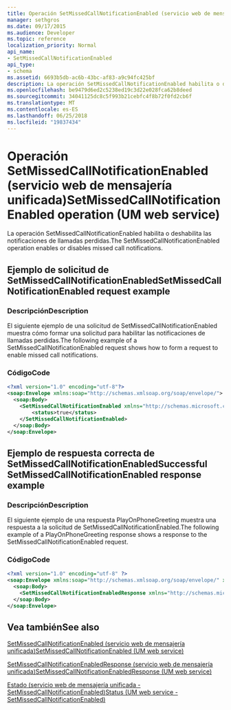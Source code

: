 ```yaml
---
title: Operación SetMissedCallNotificationEnabled (servicio web de mensajería unificada)
manager: sethgros
ms.date: 09/17/2015
ms.audience: Developer
ms.topic: reference
localization_priority: Normal
api_name:
- SetMissedCallNotificationEnabled
api_type:
- schema
ms.assetid: 6693b5db-ac6b-43bc-af83-a9c94fc425bf
description: La operación SetMissedCallNotificationEnabled habilita o deshabilita las notificaciones de llamadas perdidas.
ms.openlocfilehash: be9479d6ed2c5238ed19c3d22e028fca62b8deed
ms.sourcegitcommit: 34041125dc8c5f993b21cebfc4f8b72f0fd2cb6f
ms.translationtype: MT
ms.contentlocale: es-ES
ms.lasthandoff: 06/25/2018
ms.locfileid: "19837434"
---
```

# <a name="setmissedcallnotificationenabled-operation-um-web-service"></a><span data-ttu-id="b59eb-103">Operación SetMissedCallNotificationEnabled (servicio web de mensajería unificada)</span><span class="sxs-lookup"><span data-stu-id="b59eb-103">SetMissedCallNotificationEnabled operation (UM web service)</span></span>

<span data-ttu-id="b59eb-104">La operación SetMissedCallNotificationEnabled habilita o deshabilita las notificaciones de llamadas perdidas.</span><span class="sxs-lookup"><span data-stu-id="b59eb-104">The SetMissedCallNotificationEnabled operation enables or disables missed call notifications.</span></span>
  
## <a name="setmissedcallnotificationenabled-request-example"></a><span data-ttu-id="b59eb-105">Ejemplo de solicitud de SetMissedCallNotificationEnabled</span><span class="sxs-lookup"><span data-stu-id="b59eb-105">SetMissedCallNotificationEnabled request example</span></span>

### <a name="description"></a><span data-ttu-id="b59eb-106">Descripción</span><span class="sxs-lookup"><span data-stu-id="b59eb-106">Description</span></span>

<span data-ttu-id="b59eb-107">El siguiente ejemplo de una solicitud de SetMissedCallNotificationEnabled muestra cómo formar una solicitud para habilitar las notificaciones de llamadas perdidas.</span><span class="sxs-lookup"><span data-stu-id="b59eb-107">The following example of a SetMissedCallNotificationEnabled request shows how to form a request to enable missed call notifications.</span></span>
  
### <a name="code"></a><span data-ttu-id="b59eb-108">Código</span><span class="sxs-lookup"><span data-stu-id="b59eb-108">Code</span></span>

```XML
<?xml version="1.0" encoding="utf-8"?>
<soap:Envelope xmlns:soap="http://schemas.xmlsoap.org/soap/envelope/">
  <soap:Body>
    <SetMissedCallNotificationEnabled xmlns="http://schemas.microsoft.com/exchange/services/2006/messages">
        <status>true</status>
    </SetMissedCallNotificationEnabled>
  </soap:Body>
</soap:Envelope>
```

## <a name="successful-setmissedcallnotificationenabled-response-example"></a><span data-ttu-id="b59eb-109">Ejemplo de respuesta correcta de SetMissedCallNotificationEnabled</span><span class="sxs-lookup"><span data-stu-id="b59eb-109">Successful SetMissedCallNotificationEnabled response example</span></span>

### <a name="description"></a><span data-ttu-id="b59eb-110">Descripción</span><span class="sxs-lookup"><span data-stu-id="b59eb-110">Description</span></span>

<span data-ttu-id="b59eb-111">El siguiente ejemplo de una respuesta PlayOnPhoneGreeting muestra una respuesta a la solicitud de SetMissedCallNotificationEnabled.</span><span class="sxs-lookup"><span data-stu-id="b59eb-111">The following example of a PlayOnPhoneGreeting response shows a response to the SetMissedCallNotificationEnabled request.</span></span>
  
### <a name="code"></a><span data-ttu-id="b59eb-112">Código</span><span class="sxs-lookup"><span data-stu-id="b59eb-112">Code</span></span>

```XML
<?xml version="1.0" encoding="utf-8" ?> 
<soap:Envelope xmlns:soap="http://schemas.xmlsoap.org/soap/envelope/" xmlns:xsi="http://www.w3.org/2001/XMLSchema-instance" xmlns:xsd="http://www.w3.org/2001/XMLSchema">
  <soap:Body>
    <SetMissedCallNotificationEnabledResponse xmlns="http://schemas.microsoft.com/exchange/services/2006/messages" /> 
  </soap:Body>
</soap:Envelope>
```

## <a name="see-also"></a><span data-ttu-id="b59eb-113">Vea también</span><span class="sxs-lookup"><span data-stu-id="b59eb-113">See also</span></span>



[<span data-ttu-id="b59eb-114">SetMissedCallNotificationEnabled (servicio web de mensajería unificada)</span><span class="sxs-lookup"><span data-stu-id="b59eb-114">SetMissedCallNotificationEnabled (UM web service)</span></span>](setmissedcallnotificationenabled-um-web-service.md)
  
[<span data-ttu-id="b59eb-115">SetMissedCallNotificationEnabledResponse (servicio web de mensajería unificada)</span><span class="sxs-lookup"><span data-stu-id="b59eb-115">SetMissedCallNotificationEnabledResponse (UM web service)</span></span>](setmissedcallnotificationenabledresponse-um-web-service.md)
  
[<span data-ttu-id="b59eb-116">Estado (servicio web de mensajería unificada - SetMissedCallNotificationEnabled)</span><span class="sxs-lookup"><span data-stu-id="b59eb-116">Status (UM web service - SetMissedCallNotificationEnabled)</span></span>](status-um-web-servicesetmissedcallnotificationenabled.md)

